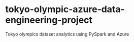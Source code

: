 # tokyo-olympic-azure-data-engineering-project
Tokyo olympics dataset analytics using PySpark and Azure
